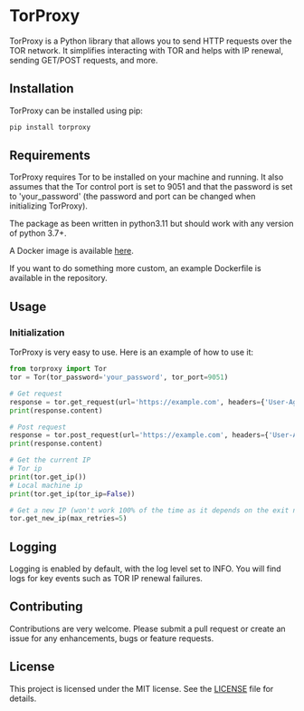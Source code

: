 # TorProxy
TorProxy is a Python library that allows you to send HTTP requests over the TOR network. 
It simplifies interacting with TOR and helps with IP renewal, sending GET/POST requests, and more.

## Installation
TorProxy can be installed using pip:

```bash
pip install torproxy
```

## Requirements
TorProxy requires Tor to be installed on your machine and running.
It also assumes that the Tor control port is set to 9051 and that the password is set to 'your_password' 
(the password and port can be changed when initializing TorProxy).

The package as been written in python3.11 but should work with any version of python 3.7+.

A Docker image is available [here](https://hub.docker.com/r/dperson/torproxy/).

If you want to do something more custom, an example Dockerfile is available in the repository.

## Usage
### Initialization
TorProxy is very easy to use. Here is an example of how to use it:

```python
from torproxy import Tor
tor = Tor(tor_password='your_password', tor_port=9051)

# Get request
response = tor.get_request(url='https://example.com', headers={'User-Agent': 'Mozilla/5.0'})
print(response.content)

# Post request
response = tor.post_request(url='https://example.com', headers={'User-Agent': 'Mozilla/5.0'}, data={'key': 'value'})
print(response.content)

# Get the current IP
# Tor ip
print(tor.get_ip())
# Local machine ip
print(tor.get_ip(tor_ip=False))

# Get a new IP (won't work 100% of the time as it depends on the exit node)
tor.get_new_ip(max_retries=5)
```

## Logging
Logging is enabled by default, with the log level set to INFO. 
You will find logs for key events such as TOR IP renewal failures.

## Contributing
Contributions are very welcome. 
Please submit a pull request or create an issue for any enhancements, bugs or feature requests.

## License
This project is licensed under the MIT license. See the [LICENSE](./LICENSE) file for details.